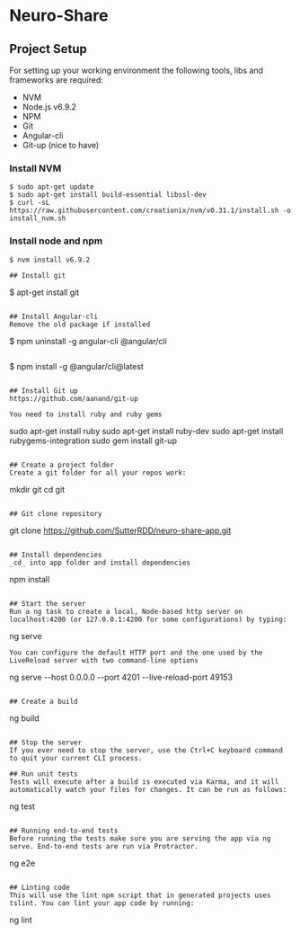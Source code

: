 # Neuro-Share

## Project Setup

For setting up your working environment the following tools, libs and frameworks are required:
* NVM
* Node.js v6.9.2 
* NPM
* Git
* Angular-cli
* Git-up (nice to have)

### Install NVM
```
$ sudo apt-get update
$ sudo apt-get install build-essential libssl-dev
$ curl -sL https://raw.githubusercontent.com/creationix/nvm/v0.31.1/install.sh -o install_nvm.sh
```

### Install node and npm
```
$ nvm install v6.9.2

## Install git
```
$ apt-get install git
```

## Install Angular-cli
Remove the old package if installed
```
$ npm uninstall -g angular-cli @angular/cli
```
```
$ npm install -g @angular/cli@latest
```

## Install Git up
https://github.com/aanand/git-up

You need to install ruby and ruby gems 
```
sudo apt-get install ruby
sudo apt-get install ruby-dev
sudo apt-get install rubygems-integration
sudo gem install git-up 
```

## Create a project folder
Create a git folder for all your repos work:
```
mkdir git
cd git 
```

## Git clone repository
```
git clone https://github.com/SutterRDD/neuro-share-app.git
```

## Install dependencies
_cd_ into app folder and install dependencies
```
npm install
```

## Start the server
Run a ng task to create a local, Node-based http server on localhost:4200 (or 127.0.0.1:4200 for some configurations) by typing:
```
ng serve
```
You can configure the default HTTP port and the one used by the LiveReload server with two command-line options
```
ng serve --host 0.0.0.0 --port 4201 --live-reload-port 49153
```

## Create a build
```
ng build
```

## Stop the server
If you ever need to stop the server, use the Ctrl+C keyboard command to quit your current CLI process.

## Run unit tests
Tests will execute after a build is executed via Karma, and it will automatically watch your files for changes. It can be run as follows:
```
ng test
```

## Running end-to-end tests
Before running the tests make sure you are serving the app via ng serve. End-to-end tests are run via Protractor.
```
ng e2e
```

## Linting code
This will use the lint npm script that in generated projects uses tslint. You can lint your app code by running:
```
ng lint
```